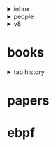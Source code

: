 
<details>
  <summary>inbox</summary>
  <zero-md src="/inbox.md"></zero-md>
</details>

<details>
  <summary>people</summary>
  <zero-md src="/people.md"></zero-md>
</details>

<details>
  <summary>v8</summary>
  <zero-md src="/v8.md"></zero-md>
</details>

# books

<zero-md src="/books.md"></zero-md>


<details>
  <summary>tab history</summary>
  <zero-md src="/history.md"></zero-md>
</details>

# papers

<zero-md src="/papers.md"></zero-md>


# ebpf

<zero-md src="/ebpf.md"></zero-md>
